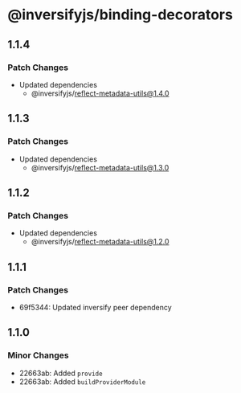 # @inversifyjs/binding-decorators

## 1.1.4

### Patch Changes

- Updated dependencies
  - @inversifyjs/reflect-metadata-utils@1.4.0

## 1.1.3

### Patch Changes

- Updated dependencies
  - @inversifyjs/reflect-metadata-utils@1.3.0

## 1.1.2

### Patch Changes

- Updated dependencies
  - @inversifyjs/reflect-metadata-utils@1.2.0

## 1.1.1

### Patch Changes

- 69f5344: Updated inversify peer dependency

## 1.1.0

### Minor Changes

- 22663ab: Added `provide`
- 22663ab: Added `buildProviderModule`
